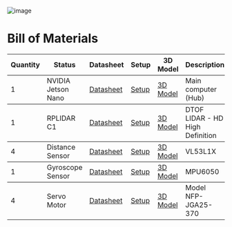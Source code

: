 ![image](https://github.com/user-attachments/assets/bcb0db63-07bf-4d5f-9a85-7500fe72c9e1)<!DOCTYPE html>
<html>
  <body>
      <h1>Bill of Materials</h1>
      <table>
          <thead>
              <tr>
                  <th>Quantity</th>
                  <th>Status</th>
                  <th>Datasheet</th>
                  <th>Setup</th>
                  <th>3D Model</th>
                  <th>Description</th>
                  <th>Image</th>
              </tr>
          </thead>
          <tbody>
              <tr>
                  <td>1</td>
                  <td>NVIDIA Jetson Nano</td>
                  <td><a href="datasheet_link">Datasheet</a></td>
                  <td><a href="setup_link">Setup</a></td>
                  <td><a href="3d_model_link">3D Model</a></td>
                  <td>Main computer (Hub)</td>
                  <td><img src="https://developer.nvidia.com/blog/wp-content/uploads/2019/03/Jetson-Nano_3QTR-Front_Left-1920px.png" alt="JETSON NANO"></td>
              </tr>
          </tbody>
          <tbody>
              <tr>
                  <td>1</td>
                  <td>RPLIDAR C1</td>
                  <td><a href="datasheet_link">Datasheet</a></td>
                  <td><a href="setup_link">Setup</a></td>
                  <td><a href="3d_model_link">3D Model</a></td>
                  <td>DTOF LIDAR - HD High Definition</td>
                  <td><img src="https://d229kd5ey79jzj.cloudfront.net/3157/images/3157_1_M.png?20240815085137" alt="RPLICAR C1"></td>
              </tr>
          </tbody>
          <tbody>
              <tr>
                  <td>4</td>
                  <td>Distance Sensor</td>
                  <td><a href="datasheet_link">Datasheet</a></td>
                  <td><a href="setup_link">Setup</a></td>
                  <td><a href="3d_model_link">3D Model</a></td>
                  <td>VL53L1X</td>
                  <td><img src="https://holybro.com/cdn/shop/products/19004_1_1080x.jpg?v=1681882471" alt="sensor"></td>
              </tr>
          </tbody>
          <tbody>
              <tr>
                  <td>1</td>
                  <td>Gyroscope Sensor</td>
                  <td><a href="datasheet_link">Datasheet</a></td>
                  <td><a href="setup_link">Setup</a></td>
                  <td><a href="3d_model_link">3D Model</a></td>
                  <td>MPU6050</td>
                  <td><img src="https://microcell.ma/wp-content/uploads/2024/02/ori-module-6-dof-sen-mpu6050-31492.jpg" alt="gyroscope"></td>
              </tr>
          </tbody>
            <tbody>
              <tr>
                  <td>4</td>
                  <td>Servo Motor</td>
                  <td><a href="datasheet_link">Datasheet</a></td>
                  <td><a href="setup_link">Setup</a></td>
                  <td><a href="3d_model_link">3D Model</a></td>
                  <td>Model NFP-JGA25-370</td>
                  <td><img src="https://nfpshop.com/wp-content/uploads/2023/08/NFP-JGA25-370-EN-small-dc-gear-motors-with-encoder.jpg" alt="Motor"></td>
              </tr>
          </tbody>
      </table>
  </body>
</html>
